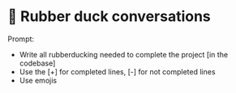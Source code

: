 ##
# 🦆 Rubber duck conversations
Prompt:
- Write all rubberducking needed to complete the project [in the codebase]
- Use the [+] for completed lines, [-] for not completed lines
- Use emojis
